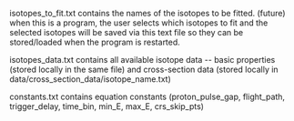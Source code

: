 isotopes_to_fit.txt contains the names of the isotopes to be fitted.
(future) when this is a program, the user selects which isotopes to fit and the selected isotopes will be saved via this text file so they can be stored/loaded when the program is restarted. 

isotopes_data.txt contains all available isotope data -- basic properties (stored locally in the same file) and cross-section data (stored locally in data/cross_section_data/isotope_name.txt)

constants.txt contains equation constants (proton_pulse_gap, flight_path, trigger_delay, time_bin, min_E, max_E, crs_skip_pts)